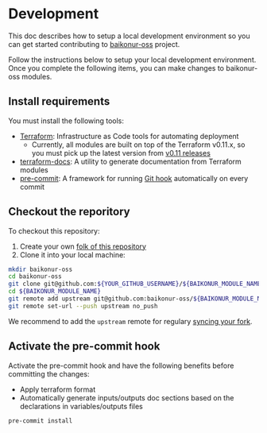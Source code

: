 # Development

This doc describes how to setup a local development environment so you can get started contributing to [baikonur-oss](https://github.com/baikonur-oss) project.

Follow the instructions below to setup your local development environment. Once you complete the following items, you can make changes to baikonur-oss modules.

## Install requirements

You must install the following tools:

- [Terraform](https://www.terraform.io/): Infrastructure as Code tools for automating deployment
  - Currently, all modules are built on top of the Terraform v0.11.x, so you must pick up the latest version from [v0.11 releases](https://releases.hashicorp.com/terraform/)
- [terraform-docs](https://github.com/segmentio/terraform-docs): A utility to generate documentation from Terraform modules
- [pre-commit](https://pre-commit.com/): A framework for running [Git hook](https://git-scm.com/docs/githooks) automatically on every commit

## Checkout the reporitory

To checkout this repository:

1. Create your own [folk of this repository](https://help.github.com/articles/fork-a-repo/)
1. Clone it into your local machine:

```bash
mkdir baikonur-oss
cd baikonur-oss
git clone git@github.com:${YOUR_GITHUB_USERNAME}/${BAIKONUR_MODULE_NAME}.git
cd ${BAIKONUR_MODULE_NAME}
git remote add upstream git@github.com:baikonur-oss/${BAIKONUR_MODULE_NAME}.git
git remote set-url --push upstream no_push
```

We recommend to add the `upstream` remote for regulary [syncing your fork](https://help.github.com/articles/syncing-a-fork/).

## Activate the pre-commit hook

Activate the pre-commit hook and have the following benefits before committing the changes:

- Apply terraform format
- Automatically generate inputs/outputs doc sections based on the declarations in variables/outputs files

```bash
pre-commit install
```
